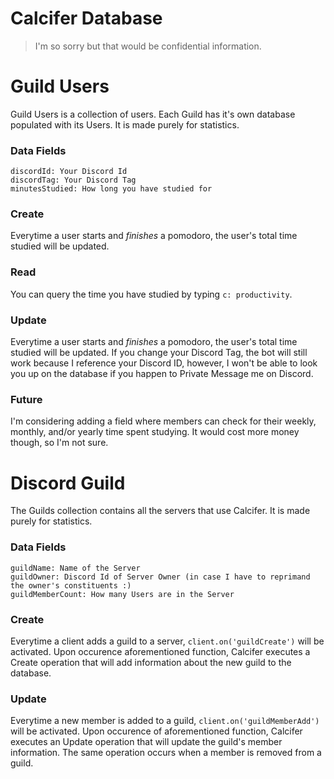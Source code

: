 <h1>Calcifer Database</h1>

>I'm so sorry but that would be confidential information.

<h1>Guild Users</h1>
Guild Users is a collection of users. Each Guild has it's own database populated with its Users. It is made purely for statistics.

<h3>Data Fields</h3>

`discordId: Your Discord Id`<br />
`discordTag: Your Discord Tag`<br />
`minutesStudied: How long you have studied for`<br />

<h3>Create</h3>

Everytime a user starts and *finishes* a pomodoro, the user's total time studied will be updated. 

<h3>Read</h3>

You can query the time you have studied by typing ```c: productivity```.

<h3>Update</h3>

Everytime a user starts and *finishes* a pomodoro, the user's total time studied will be updated. If you change your Discord Tag, the bot will still work because I reference your Discord ID, however, I won't be able to look you up on the database if you happen to Private Message me on Discord. 

<h3>Future</h3>

I'm considering adding a field where members can check for their weekly, monthly, and/or yearly time spent studying. It would cost more money though, so I'm not sure.

<h1>Discord Guild</h1>

The Guilds collection contains all the servers that use Calcifer. It is made purely for statistics.

<h3>Data Fields</h3>

`guildName: Name of the Server`<br />
`guildOwner: Discord Id of Server Owner (in case I have to reprimand the owner's constituents :)`<br />
`guildMemberCount: How many Users are in the Server`<br />


<h3>Create</h3>

Everytime a client adds a guild to a server, ```client.on('guildCreate')``` will be activated. Upon occurence aforementioned function, Calcifer executes a Create operation that will add information about the new guild to the database.

<h3>Update</h3>

Everytime a new member is added to a guild, ```client.on('guildMemberAdd')``` will be activated. Upon occurence of aforementioned function, Calcifer executes an Update operation that will update the guild's member information. The same operation occurs when a member is removed from a guild.

